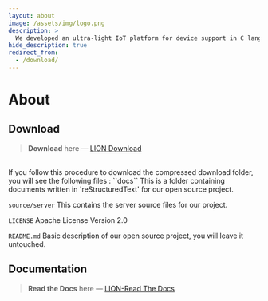 ```yaml
---
layout: about
image: /assets/img/logo.png
description: >
  We developed an ultra-light IoT platform for device support in C language in accordance with the oneM2M international standard, implemented it to operate efficiently, and displayed the result in the developed resource browser.
hide_description: true
redirect_from:
  - /download/
---
```


# About

<!--author-->

## Download

> **Download** here — [LION Download][LION-Download]

<br/>
If you follow this procedure to download the compressed download folder, you will see the following files :
``docs``
    This is a folder containing documents written in 'reStructuredText' for our open source project.

``source/server``
    This contains the server source files for our project.

``LICENSE``
    Apache License Version 2.0

``README.md``
    Basic description of our open source project, you will leave it untouched.

[LION-Download]: https://github.com/Mindlestick/LION/archive/refs/heads/main.zip


## Documentation

> **Read the Docs** here — [LION-Read The Docs][LION-docs-organization]

[LION-docs-organization]: https://mindlestick-lion.readthedocs.io/